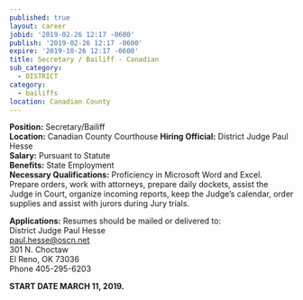 ```yaml
---
published: true
layout: career
jobid: '2019-02-26 12:17 -0600'
publish: '2019-02-26 12:17 -0600'
expire: '2019-10-26 12:17 -0600'
title: Secretary / Bailiff - Canadian
sub_category:
  - DISTRICT
category:
  - bailiffs
location: Canadian County
---
```

**Position:** Secretary/Bailiff  
**Location:** Canadian County Courthouse 
**Hiring Official:** District Judge Paul Hesse  
**Salary:** Pursuant to Statute  
**Benefits:** State Employment  
**Necessary Qualifications:** Proficiency in Microsoft Word and Excel.  Prepare orders, work with attorneys, prepare daily dockets, assist the Judge in Court, organize incoming reports, keep the Judge’s calendar, order supplies and assist with jurors during Jury trials.
					
**Applications:** Resumes should be mailed or delivered to:  
District Judge Paul Hesse  
[paul.hesse@oscn.net](mailto:paul.hesse@oscn.net)  
301 N. Choctaw    
El Reno, OK  73036  
Phone 405-295-6203  

**START DATE MARCH 11, 2019.**

